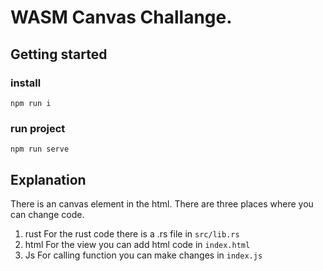 # WASM Canvas Challange.

## Getting started

### install

```
npm run i
```

### run project

```
npm run serve
```

## Explanation

There is an canvas element in the html.
There are three places where you can change code.

1. rust For the rust code there is a .rs file in `src/lib.rs`
2. html For the view you can add html code in `index.html`
3. Js For calling function you can make changes in `index.js`
